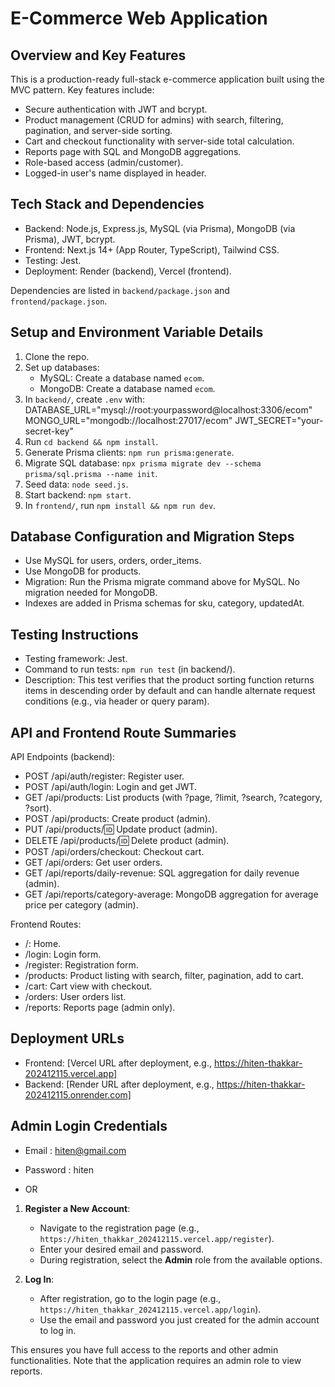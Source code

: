 # E-Commerce Web Application

## Overview and Key Features
This is a production-ready full-stack e-commerce application built using the MVC pattern. Key features include:
- Secure authentication with JWT and bcrypt.
- Product management (CRUD for admins) with search, filtering, pagination, and server-side sorting.
- Cart and checkout functionality with server-side total calculation.
- Reports page with SQL and MongoDB aggregations.
- Role-based access (admin/customer).
- Logged-in user's name displayed in header.

## Tech Stack and Dependencies
- Backend: Node.js, Express.js, MySQL (via Prisma), MongoDB (via Prisma), JWT, bcrypt.
- Frontend: Next.js 14+ (App Router, TypeScript), Tailwind CSS.
- Testing: Jest.
- Deployment: Render (backend), Vercel (frontend).

Dependencies are listed in `backend/package.json` and `frontend/package.json`.

## Setup and Environment Variable Details
1. Clone the repo.
2. Set up databases:
   - MySQL: Create a database named `ecom`.
   - MongoDB: Create a database named `ecom`.
3. In `backend/`, create `.env` with:
    DATABASE_URL="mysql://root:yourpassword@localhost:3306/ecom"
    MONGO_URL="mongodb://localhost:27017/ecom"
    JWT_SECRET="your-secret-key"
4. Run `cd backend && npm install`.
5. Generate Prisma clients: `npm run prisma:generate`.
6. Migrate SQL database: `npx prisma migrate dev --schema prisma/sql.prisma --name init`.
7. Seed data: `node seed.js`.
8. Start backend: `npm start`.
9. In `frontend/`, run `npm install && npm run dev`.

## Database Configuration and Migration Steps
- Use MySQL for users, orders, order_items.
- Use MongoDB for products.
- Migration: Run the Prisma migrate command above for MySQL. No migration needed for MongoDB.
- Indexes are added in Prisma schemas for sku, category, updatedAt.

## Testing Instructions
- Testing framework: Jest.
- Command to run tests: `npm run test` (in backend/).
- Description: This test verifies that the product sorting function returns items in descending order by default and can handle alternate request conditions (e.g., via header or query param).

## API and Frontend Route Summaries
API Endpoints (backend):
- POST /api/auth/register: Register user.
- POST /api/auth/login: Login and get JWT.
- GET /api/products: List products (with ?page, ?limit, ?search, ?category, ?sort).
- POST /api/products: Create product (admin).
- PUT /api/products/:id: Update product (admin).
- DELETE /api/products/:id: Delete product (admin).
- POST /api/orders/checkout: Checkout cart.
- GET /api/orders: Get user orders.
- GET /api/reports/daily-revenue: SQL aggregation for daily revenue (admin).
- GET /api/reports/category-average: MongoDB aggregation for average price per category (admin).

Frontend Routes:
- /: Home.
- /login: Login form.
- /register: Registration form.
- /products: Product listing with search, filter, pagination, add to cart.
- /cart: Cart view with checkout.
- /orders: User orders list.
- /reports: Reports page (admin only).

## Deployment URLs
- Frontend: [Vercel URL after deployment, e.g., https://hiten-thakkar-202412115.vercel.app]
- Backend: [Render URL after deployment, e.g., https://hiten-thakkar-202412115.onrender.com]

## Admin Login Credentials
- Email : hiten@gmail.com
- Password : hiten

- OR

1. **Register a New Account**:
   - Navigate to the registration page (e.g., `https://hiten_thakkar_202412115.vercel.app/register`).
   - Enter your desired email and password.
   - During registration, select the **Admin** role from the available options.

2. **Log In**:
   - After registration, go to the login page (e.g., `https://hiten_thakkar_202412115.vercel.app/login`).
   - Use the email and password you just created for the admin account to log in.

This ensures you have full access to the reports and other admin functionalities. Note that the application requires an admin role to view reports.